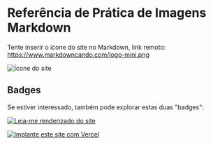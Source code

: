 # Referência de Prática de Imagens Markdown

Tente inserir o ícone do site no Markdown, link remoto: https://www.markdowncando.com/logo-mini.png

![Ícone do site](https://www.markdowncando.com/logo-mini.png "MarkdownCanDo")

## Badges

Se estiver interessado, também pode explorar estas duas "badges":

[![Leia-me renderizado do site](https://img.shields.io/badge/中文-Ler-me-blue?style=for-the-badge)](/zh/readme.md)

[![Implante este site com Vercel](https://vercel.com/button)](https://vercel.com/import/project?template=https://github.com/gantrol/markdown-can-do)
